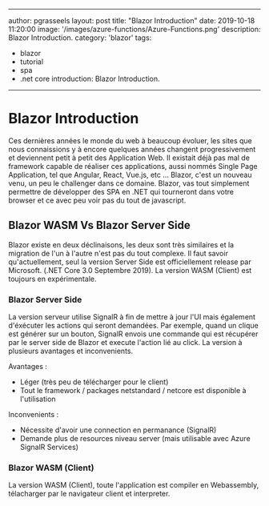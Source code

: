  ---
author: pgrasseels
layout: post
title: "Blazor Introduction"
date: 2019-10-18 11:20:00
image: '/images/azure-functions/Azure-Functions.png'
description: Blazor Introduction.
category: 'blazor'
tags:
- blazor
- tutorial
- spa
- .net core
introduction: Blazor Introduction.
---

# Blazor Introduction
Ces dernières années le monde du web à beaucoup évoluer, les sites que nous connaissions y à encore quelques années changent progressivement et deviennent petit à petit des Application Web. Il existait déjà pas mal de framework capable de réaliser ces applications, aussi nommés Single Page Application, tel que Angular, React, Vue.js, etc ...
Blazor, c'est un nouveau venu, un peu le challenger dans ce domaine. Blazor, vas tout simplement permettre de développer des SPA en .NET qui tourneront dans votre browser et ce avec peu voir pas du tout de javascript.

## Blazor WASM Vs Blazor Server Side
Blazor existe en deux déclinaisons, les deux sont très similaires et la migration de l'un à l'autre n'est pas du tout complexe.
Il faut savoir qu'actuellement, seul la version Server Side est officiellement release par Microsoft. (.NET Core 3.0 Septembre 2019).
La version WASM (Client) est toujours en expérimentale.


### Blazor Server Side
La version serveur utilise SignalR à fin de mettre à jour l'UI mais également d'éxécuter les actions qui seront demandées. Par exemple, quand un clique est générer sur un bouton, SignalR envois une commande qui est récupérer par le server side de Blazor et execute l'action lié au click. La version à plusieurs avantages et inconvenients.

Avantages : 
- Léger (très peu de télécharger pour le client)
- Tout le framework / packages netstandard / netcore est disponible à l'utilisation

Inconvenients :
- Nécessite d'avoir une connection en permanance (SignalR)
- Demande plus de resources niveau server (mais utilisable avec Azure SignalR Services)

### Blazor WASM (Client)
La version WASM (Client), toute l'application est compiler en Webassembly, télacharger par le navigateur client et interpreter.
